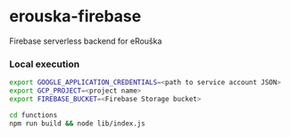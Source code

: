 # erouska-firebase
Firebase serverless backend for eRouška

### Local execution
```bash
export GOOGLE_APPLICATION_CREDENTIALS=<path to service account JSON>
export GCP_PROJECT=<project name>
export FIREBASE_BUCKET=<Firebase Storage bucket>

cd functions
npm run build && node lib/index.js 
```
